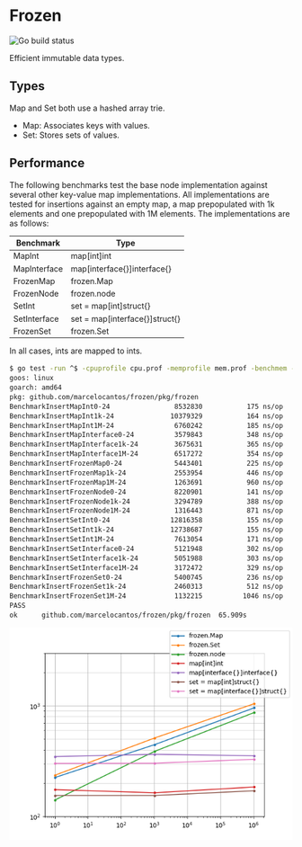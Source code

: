 # Frozen

![Go build status](https://github.com/marcelocantos/frozen/workflows/Go/badge.svg)

Efficient immutable data types.

## Types

Map and Set both use a hashed array trie.

- Map: Associates keys with values.
- Set: Stores sets of values.

## Performance

The following benchmarks test the base node implementation against several other
key-value map implementations. All implementations are tested for insertions
against an empty map, a map prepopulated with 1k elements and one prepopulated
with 1M elements. The implementations are as follows:

| Benchmark       | Type                           |
| --------------- | ------------------------------ |
| MapInt          | map[int]int                    |
| MapInterface    | map[interface{}]interface{}    |
| FrozenMap       | frozen.Map                     |
| FrozenNode      | frozen.node                    |
| SetInt          | set = map[int]struct{}         |
| SetInterface    | set = map[interface{}]struct{} |
| FrozenSet       | frozen.Set                     |

In all cases, ints are mapped to ints.

```bash
$ go test -run ^$ -cpuprofile cpu.prof -memprofile mem.prof -benchmem -bench ^BenchmarkInsert ./pkg/frozen/
goos: linux
goarch: amd64
pkg: github.com/marcelocantos/frozen/pkg/frozen
BenchmarkInsertMapInt0-24           	 8532830	       175 ns/op	      72 B/op	       0 allocs/op
BenchmarkInsertMapInt1k-24          	10379329	       164 ns/op	      60 B/op	       0 allocs/op
BenchmarkInsertMapInt1M-24          	 6760242	       185 ns/op	      78 B/op	       0 allocs/op
BenchmarkInsertMapInterface0-24     	 3579843	       348 ns/op	     152 B/op	       2 allocs/op
BenchmarkInsertMapInterface1k-24    	 3675631	       365 ns/op	     148 B/op	       2 allocs/op
BenchmarkInsertMapInterface1M-24    	 6517272	       354 ns/op	     115 B/op	       2 allocs/op
BenchmarkInsertFrozenMap0-24        	 5443401	       225 ns/op	     240 B/op	       6 allocs/op
BenchmarkInsertFrozenMap1k-24       	 2553954	       446 ns/op	     635 B/op	      10 allocs/op
BenchmarkInsertFrozenMap1M-24       	 1263691	       960 ns/op	     954 B/op	      13 allocs/op
BenchmarkInsertFrozenNode0-24       	 8220901	       141 ns/op	     144 B/op	       4 allocs/op
BenchmarkInsertFrozenNode1k-24      	 3294789	       388 ns/op	     539 B/op	       8 allocs/op
BenchmarkInsertFrozenNode1M-24      	 1316443	       871 ns/op	     858 B/op	      11 allocs/op
BenchmarkInsertSetInt0-24           	12816358	       155 ns/op	      29 B/op	       0 allocs/op
BenchmarkInsertSetInt1k-24          	12738687	       155 ns/op	      29 B/op	       0 allocs/op
BenchmarkInsertSetInt1M-24          	 7613054	       171 ns/op	      39 B/op	       0 allocs/op
BenchmarkInsertSetInterface0-24     	 5121948	       302 ns/op	      58 B/op	       1 allocs/op
BenchmarkInsertSetInterface1k-24    	 5051988	       303 ns/op	      58 B/op	       1 allocs/op
BenchmarkInsertSetInterface1M-24    	 3172472	       329 ns/op	      62 B/op	       1 allocs/op
BenchmarkInsertFrozenSet0-24        	 5400745	       236 ns/op	     296 B/op	       6 allocs/op
BenchmarkInsertFrozenSet1k-24       	 2460313	       512 ns/op	     787 B/op	      11 allocs/op
BenchmarkInsertFrozenSet1M-24       	 1132215	      1046 ns/op	    1106 B/op	      14 allocs/op
PASS
ok  	github.com/marcelocantos/frozen/pkg/frozen	65.909s
```

![Benchmarks Graph](assets/benchmarks.png)
